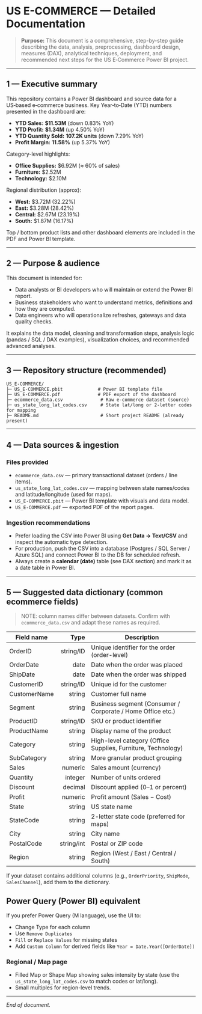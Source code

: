 # US E-COMMERCE — Detailed Documentation

> **Purpose:** This document is a comprehensive, step-by-step guide describing the data, analysis, preprocessing, dashboard design, measures (DAX), analytical techniques, deployment, and recommended next steps for the US E‑Commerce Power BI project.

---

## 1 — Executive summary

This repository contains a Power BI dashboard and source data for a US‑based e‑commerce business. Key Year‑to‑Date (YTD) numbers presented in the dashboard are:

- **YTD Sales:** **$11.53M** (down 0.83% YoY)
- **YTD Profit:** **$1.34M** (up 4.50% YoY)
- **YTD Quantity Sold:** **107.2K units** (down 7.29% YoY)
- **Profit Margin:** **11.58%** (up 5.37% YoY)

Category-level highlights:
- **Office Supplies:** $6.92M (≈ 60% of sales)
- **Furniture:** $2.52M
- **Technology:** $2.10M

Regional distribution (approx):
- **West:** $3.72M (32.22%)
- **East:** $3.28M (28.42%)
- **Central:** $2.67M (23.19%)
- **South:** $1.87M (16.17%)

Top / bottom product lists and other dashboard elements are included in the PDF and Power BI template.

---

## 2 — Purpose & audience

This document is intended for:
- Data analysts or BI developers who will maintain or extend the Power BI report.
- Business stakeholders who want to understand metrics, definitions and how they are computed.
- Data engineers who will operationalize refreshes, gateways and data quality checks.

It explains the data model, cleaning and transformation steps, analysis logic (pandas / SQL / DAX examples), visualization choices, and recommended advanced analyses.

---

## 3 — Repository structure (recommended)

```
US_E-COMMERCE/
├─ US_E-COMMERCE.pbit             # Power BI template file
├─ US_E-COMMERCE.pdf              # PDF export of the dashboard
├─ ecommerce_data.csv              # Raw e-commerce dataset (source)
├─ us_state_long_lat_codes.csv     # State lat/long or 2-letter codes for mapping
├─ README.md                       # Short project README (already present)

```

---

## 4 — Data sources & ingestion

### Files provided
- `ecommerce_data.csv` — primary transactional dataset (orders / line items).
- `us_state_long_lat_codes.csv` — mapping between state names/codes and latitude/longitude (used for maps).
- `US_E-COMMERCE.pbit` — Power BI template with visuals and data model.
- `US_E-COMMERCE.pdf` — exported PDF of the report pages.

### Ingestion recommendations
- Prefer loading the CSV into Power BI using **Get Data → Text/CSV** and inspect the automatic type detection.
- For production, push the CSV into a database (Postgres / SQL Server / Azure SQL) and connect Power BI to the DB for scheduled refresh.
- Always create a **calendar (date)** table (see DAX section) and mark it as a date table in Power BI.

---

## 5 — Suggested data dictionary (common ecommerce fields)

> NOTE: column names differ between datasets. Confirm with `ecommerce_data.csv` and adapt these names as required.

| Field name | Type | Description |
|---|---:|---|
| OrderID | string/ID | Unique identifier for the order (order-level) |
| OrderDate | date | Date when the order was placed |
| ShipDate | date | Date when the order was shipped |
| CustomerID | string/ID | Unique id for the customer |
| CustomerName | string | Customer full name |
| Segment | string | Business segment (Consumer / Corporate / Home Office etc.) |
| ProductID | string/ID | SKU or product identifier |
| ProductName | string | Display name of the product |
| Category | string | High-level category (Office Supplies, Furniture, Technology) |
| SubCategory | string | More granular product grouping |
| Sales | numeric | Sales amount (currency) |
| Quantity | integer | Number of units ordered |
| Discount | decimal | Discount applied (0–1 or percent) |
| Profit | numeric | Profit amount (Sales − Cost) |
| State | string | US state name |
| StateCode | string | 2-letter state code (preferred for maps) |
| City | string | City name |
| PostalCode | string/int | Postal or ZIP code |
| Region | string | Region (West / East / Central / South) |

If your dataset contains additional columns (e.g., `OrderPriority`, `ShipMode`, `SalesChannel`), add them to the dictionary.


## Power Query (Power BI) equivalent
If you prefer Power Query (M language), use the UI to:
- Change Type for each column
- Use `Remove Duplicates`
- `Fill` or `Replace Values` for missing states
- Add `Custom Column` for derived fields like `Year = Date.Year([OrderDate])`

### Regional / Map page
- Filled Map or Shape Map showing sales intensity by state (use the `us_state_long_lat_codes.csv` to match codes or lat/long).
- Small multiples for region-level trends.


---

*End of document.*

